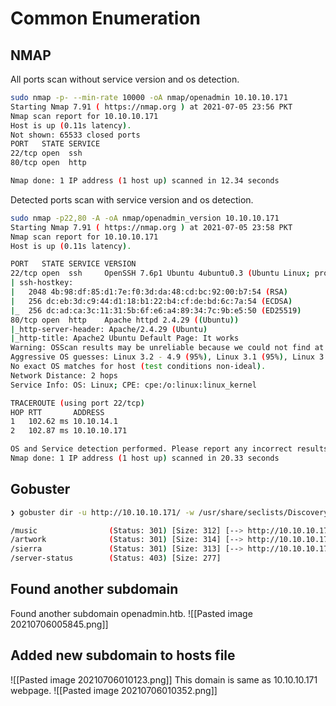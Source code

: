 # Common Enumeration
## NMAP
All ports scan without service version and os detection.
```bash
sudo nmap -p- --min-rate 10000 -oA nmap/openadmin 10.10.10.171
Starting Nmap 7.91 ( https://nmap.org ) at 2021-07-05 23:56 PKT
Nmap scan report for 10.10.10.171
Host is up (0.11s latency).
Not shown: 65533 closed ports
PORT   STATE SERVICE
22/tcp open  ssh
80/tcp open  http

Nmap done: 1 IP address (1 host up) scanned in 12.34 seconds
```
Detected ports scan with service version and os detection.
```bash
sudo nmap -p22,80 -A -oA nmap/openadmin_version 10.10.10.171
Starting Nmap 7.91 ( https://nmap.org ) at 2021-07-05 23:58 PKT
Nmap scan report for 10.10.10.171
Host is up (0.11s latency).

PORT   STATE SERVICE VERSION
22/tcp open  ssh     OpenSSH 7.6p1 Ubuntu 4ubuntu0.3 (Ubuntu Linux; protocol 2.0)
| ssh-hostkey:
|   2048 4b:98:df:85:d1:7e:f0:3d:da:48:cd:bc:92:00:b7:54 (RSA)
|   256 dc:eb:3d:c9:44:d1:18:b1:22:b4:cf:de:bd:6c:7a:54 (ECDSA)
|_  256 dc:ad:ca:3c:11:31:5b:6f:e6:a4:89:34:7c:9b:e5:50 (ED25519)
80/tcp open  http    Apache httpd 2.4.29 ((Ubuntu))
|_http-server-header: Apache/2.4.29 (Ubuntu)
|_http-title: Apache2 Ubuntu Default Page: It works
Warning: OSScan results may be unreliable because we could not find at least 1 open and 1 closed port
Aggressive OS guesses: Linux 3.2 - 4.9 (95%), Linux 3.1 (95%), Linux 3.2 (95%), AXIS 210A or 211 Network Camera (Linux 2.6.17) (94%), Linux 3.16 (93%), Linux 3.18 (93%), ASUS RT-N56U WAP (Linux 3.4) (93%), Linux 5.1 (93%), Oracle VM Server 3.4.2 (Linux 4.1) (93%), Android 4.1.1 (93%)
No exact OS matches for host (test conditions non-ideal).
Network Distance: 2 hops
Service Info: OS: Linux; CPE: cpe:/o:linux:linux_kernel

TRACEROUTE (using port 22/tcp)
HOP RTT       ADDRESS
1   102.62 ms 10.10.14.1
2   102.87 ms 10.10.10.171

OS and Service detection performed. Please report any incorrect results at https://nmap.org/submit/ .
Nmap done: 1 IP address (1 host up) scanned in 20.33 seconds
```
## Gobuster
```bash
❯ gobuster dir -u http://10.10.10.171/ -w /usr/share/seclists/Discovery/Web-Content/directory-list-2.3-medium.txt  -o gobuster/http-root.out -t 100

/music                (Status: 301) [Size: 312] [--> http://10.10.10.171/music/]
/artwork              (Status: 301) [Size: 314] [--> http://10.10.10.171/artwork/]
/sierra               (Status: 301) [Size: 313] [--> http://10.10.10.171/sierra/]
/server-status        (Status: 403) [Size: 277]

```
## Found another subdomain
Found another subdomain openadmin.htb.
![[Pasted image 20210706005845.png]]
## Added new subdomain to hosts file
![[Pasted image 20210706010123.png]]
This domain is same as 10.10.10.171 webpage.
![[Pasted image 20210706010352.png]]
